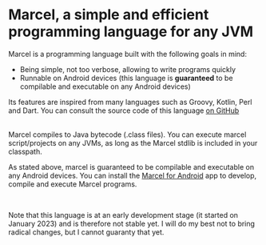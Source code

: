 # Marcel, a simple and efficient programming language for any JVM

Marcel is a programming language built with the following goals in mind:
- Being simple, not too verbose, allowing to write programs quickly
- Runnable on Android devices (this language is **guaranteed** to be compilable and executable on any Android devices)

Its features are inspired from many languages such as Groovy, Kotlin, Perl and Dart. You can consult the source code of
this language [on GitHub](https://github.com/tambapps/marcel)

<br/>
Marcel compiles to Java bytecode (.class files). You can execute marcel script/projects on any JVMs, as long as the Marcel stdlib is included
in your classpath.

As stated above, marcel is guaranteed to be compilable and executable on any Android devices. You can install the [Marcel for Android](https://play.google.com/store/apps/details?id=com.tambapps.marcel.android.marshell)
app to develop, compile and execute Marcel programs.

<br/>

Note that this language is at an early development stage (it started on January 2023) and is therefore not stable yet. I will do my
best not to bring radical changes, but I cannot guaranty that yet.

